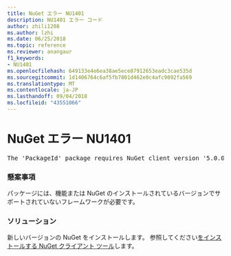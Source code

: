 ```yaml
---
title: NuGet エラー NU1401
description: NU1401 エラー コード
author: zhili1208
ms.author: lzhi
ms.date: 06/25/2018
ms.topic: reference
ms.reviewer: anangaur
f1_keywords:
- NU1401
ms.openlocfilehash: 649133e4e6ea38ae5ece87912653eadc3cae535d
ms.sourcegitcommit: 1d1406764c6af5fb7801d462e0c4afc9092fa569
ms.translationtype: MT
ms.contentlocale: ja-JP
ms.lasthandoff: 09/04/2018
ms.locfileid: "43551066"
---
```

# <a name="nuget-error-nu1401"></a>NuGet エラー NU1401

<pre>The 'PackageId' package requires NuGet client version '5.0.0' or above, but the current NuGet version is '4.3.0'.</pre>

### <a name="issue"></a>懸案事項
パッケージには、機能または NuGet のインストールされているバージョンでサポートされていないフレームワークが必要です。

### <a name="solution"></a>ソリューション
新しいバージョンの NuGet をインストールします。 参照してください[をインストールする NuGet クライアント ツール](../../install-nuget-client-tools.md)します。
